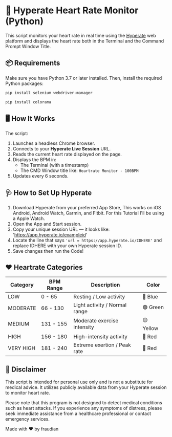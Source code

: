 # 💓 Hyperate Heart Rate Monitor (Python)

This script monitors your heart rate in real time using the [Hyperate](https://app.hyperate.io) web platform and displays the heart rate both in the Terminal and the Command Prompt Window Title.

## 📦 Requirements

Make sure you have Python 3.7 or later installed. Then, install the required Python packages:

```bash
pip install selenium webdriver-manager
```
```bash
pip install colorama
```

## 🖥️ How It Works

The script:
1. Launches a headless Chrome browser.
2. Connects to your **Hyperate Live Session** URL.
3. Reads the current heart rate displayed on the page.
4. Displays the BPM in:
   - The Terminal (with a timestamp)
   - The CMD Window title like: `Heartrate Monitor - 100BPM`
5. Updates every 6 seconds.

## 🩺 How to Set Up Hyperate

1. Download Hyperate from your preferred App Store, This works on iOS Android, Android Watch, Garmin, and Fitbit. For this Tutorial I'll be using a Apple Watch.
2. Open the App and Start session.
3. Copy your unique session URL — it looks like: 'https://app.hyperate.io/exampleid'
4. Locate the line that says `'url = https://app.hyperate.io/IDHERE'` and replace IDHERE with your own Hyperate session ID.
5. Save changes then run the Code!

## ❤️ Heartrate Categories

| Category  | BPM Range | Description                     | Color         |
|-----------|-----------|---------------------------------|---------------|
| LOW       | 0 - 65    | Resting / Low activity          | 🔵 Blue       |
| MODERATE  | 66 - 130  | Light activity / Normal range   | 🟢 Green      |
| MEDIUM    | 131 - 155 | Moderate exercise intensity     | 🟡 Yellow     |
| HIGH      | 156 - 180 | High-intensity activity         | 🔴 Red        |
| VERY HIGH | 181 - 240 | Extreme exertion / Peak rate    | 🔴 Red        |

## 🚨 Disclaimer
This script is intended for personal use only and is not a substitute for medical advice. It utilizes publicly available data from your Hyperate session to monitor heart rate.

Please note that this program is not designed to detect medical conditions such as heart attacks. If you experience any symptoms of distress, please seek immediate assistance from a healthcare professional or contact emergency services.

Made with ❤️ by fraudian
